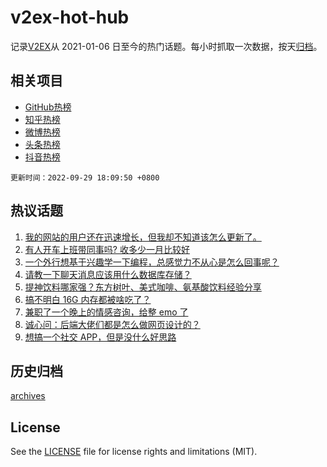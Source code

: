 # v2ex-hot-hub

 记录[V2EX](https://www.v2ex.com/)从 2021-01-06 日至今的热门话题。每小时抓取一次数据，按天[归档](archives)。
 
 ## 相关项目

- [GitHub热榜](https://github.com/snaildev/github-hot-hub)
- [知乎热榜](https://github.com/snaildev/zhihu-hot-hub)
- [微博热榜](https://github.com/snaildev/weibo-hot-hub)
- [头条热榜](https://github.com/snaildev/toutiao-hot-hub)
- [抖音热榜](https://github.com/snaildev/douyin-hot-hub)


 `更新时间：2022-09-29 18:09:50 +0800`

## 热议话题

1. [我的网站的用户还在迅速增长，但我却不知道该怎么更新了。](https://www.v2ex.com/t/883669)
1. [有人开车上班带同事吗? 收多少一月比较好](https://www.v2ex.com/t/883740)
1. [一个外行想基于兴趣学一下编程，总感觉力不从心是怎么回事呢？](https://www.v2ex.com/t/883647)
1. [请教一下聊天消息应该用什么数据库存储？](https://www.v2ex.com/t/883731)
1. [提神饮料哪家强？东方树叶、美式咖啡、氨基酸饮料经验分享](https://www.v2ex.com/t/883794)
1. [搞不明白 16G 内存都被啥吃了？](https://www.v2ex.com/t/883648)
1. [兼职了一个晚上的情感咨询，给整 emo 了](https://www.v2ex.com/t/883821)
1. [诚心问：后端大佬们都是怎么做网页设计的？](https://www.v2ex.com/t/883733)
1. [想搞一个社交 APP，但是没什么好思路](https://www.v2ex.com/t/883737)

## 历史归档

[archives](archives)

## License

See the [LICENSE](LICENSE) file for license rights and limitations (MIT).

